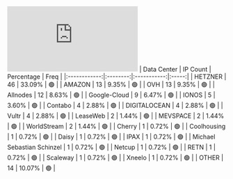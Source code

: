 ![Diagramm](https://github.com/111STAVR111/props/blob/main/Celestia/Mainnet/Decentralization/1/README.md)
| Data Center | IP Count | Percentage | Freq |
|:------------:|:--------:|:-----------:|:-----:|
| HETZNER | 46 | 33.09% | 🟢 |
| AMAZON | 13 | 9.35% | 🟢 |
| OVH | 13 | 9.35% | 🟢 |
| Allnodes | 12 | 8.63% | 🟢 |
| Google-Cloud | 9 | 6.47% | 🟢 |
| IONOS | 5 | 3.60% | 🟢 |
| Contabo | 4 | 2.88% | 🟢 |
| DIGITALOCEAN | 4 | 2.88% | 🟢 |
| Vultr | 4 | 2.88% | 🟢 |
| LeaseWeb | 2 | 1.44% | 🟢 |
| MEVSPACE | 2 | 1.44% | 🟢 |
| WorldStream | 2 | 1.44% | 🟢 |
| Cherry | 1 | 0.72% | 🟢 |
| Coolhousing | 1 | 0.72% | 🟢 |
| Daisy | 1 | 0.72% | 🟢 |
| IPAX | 1 | 0.72% | 🟢 |
| Michael Sebastian Schinzel | 1 | 0.72% | 🟢 |
| Netcup | 1 | 0.72% | 🟢 |
| RETN | 1 | 0.72% | 🟢 |
| Scaleway | 1 | 0.72% | 🟢 |
| Xneelo | 1 | 0.72% | 🟢 |
| OTHER | 14 | 10.07% | 🟢 |